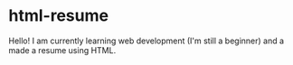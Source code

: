 # html-resume
Hello! I am currently learning web development (I'm still a beginner) and a made a resume using HTML.
